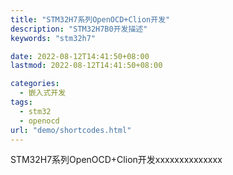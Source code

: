 ```yaml
---
title: "STM32H7系列OpenOCD+Clion开发"
description: "STM32H7B0开发描述"
keywords: "stm32h7"

date: 2022-08-12T14:41:50+08:00
lastmod: 2022-08-12T14:41:50+08:00

categories:
  - 嵌入式开发
tags:
  - stm32
  - openocd
url: "demo/shortcodes.html"
---
```


STM32H7系列OpenOCD+Clion开发xxxxxxxxxxxxxx